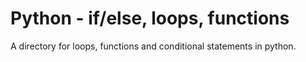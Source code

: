# Python - if/else, loops, functions
A directory for loops, functions and conditional statements in python.
